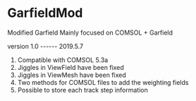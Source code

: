 # GarfieldMod
Modified Garfield
Mainly focused on COMSOL + Garfield

version 1.0 ------ 2019.5.7
1. Compatible with COMSOL 5.3a 
2. Jiggles in ViewField have been fixed
3. Jiggles in ViewMesh have been fixed
4. Two methods for COMSOL files to add the weighting fields
5. Possible to store each track step information 
